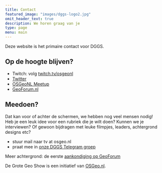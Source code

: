 ```yaml
---
title: Contact
featured_image: "images/dggs-logo2.jpg"
omit_header_text: true
description: We horen graag van je
type: page
menu: main
---
```


Deze website is het primaire contact voor DGGS.

## Op de hoogte blijven?

* Twitch: volg [twitch.tv/osgeonl](https://twitch.tv/osgeonl)
* [Twitter](https://twitter.com/osgeonl)
* [OSGeoNL Meetup](https://www.meetup.com/OSGeoNL)
* [GeoForum.nl](https://geoforum.nl)

## Meedoen? 

Dat kan voor of achter de schermen, we hebben nog veel mensen nodig!
Heb je een leuk idee voor een rubriek die je wilt doen? Kunnen we je interviewen?
Of gewoon bijdragen met leuke filmpjes, leaders, achtergrond designs etc?

* stuur mail naar tv at osgeo.nl
* praat mee in [onze DGGS Telegram groep](https://t.me/joinchat/MbPnexwrc_tm-27aHixFWA)

Meer achtergrond: de 
eerste [aankondiging op GeoForum](https://geoforum.nl/t/live-webshow-de-grote-geo-show-wie-wil-meedoen) 


<!-- TODO: This is an example of a custom shortcode that you can put right into your content. 
You will need to add a form action to the the shortcode to make it work. 
Check out [Formspree](https://formspree.io/) for a simple, free form service. 

{{< form-contact action="https://example.com"  >}} -->

De Grote Geo Show is een initiatief van [OSGeo.nl](https://osgeo.nl).
